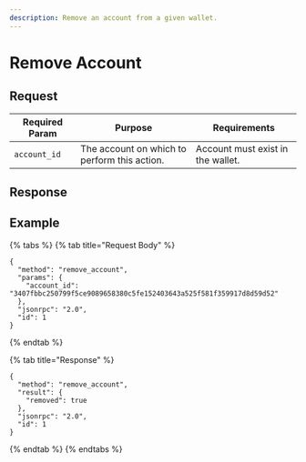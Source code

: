 ```yaml
---
description: Remove an account from a given wallet.
---
```


# Remove Account

## Request

| Required Param | Purpose                                      | Requirements                      |
| -------------- | -------------------------------------------- | --------------------------------- |
| `account_id`   | The account on which to perform this action. | Account must exist in the wallet. |

## Response

## Example

{% tabs %}
{% tab title="Request Body" %}
```
{
  "method": "remove_account",
  "params": {
    "account_id": "3407fbbc250799f5ce9089658380c5fe152403643a525f581f359917d8d59d52"
  },
  "jsonrpc": "2.0",
  "id": 1
}
```
{% endtab %}

{% tab title="Response" %}
```
{
  "method": "remove_account",
  "result": {
    "removed": true
  },
  "jsonrpc": "2.0",
  "id": 1
}
```
{% endtab %}
{% endtabs %}
